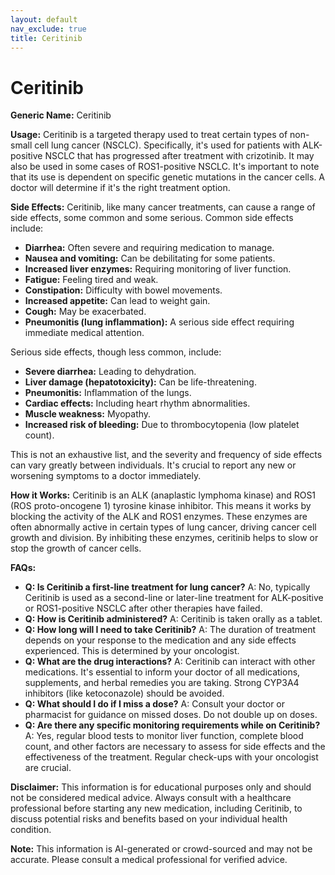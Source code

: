 ```yaml
---
layout: default
nav_exclude: true
title: Ceritinib
---
```


# Ceritinib

**Generic Name:** Ceritinib

**Usage:** Ceritinib is a targeted therapy used to treat certain types of non-small cell lung cancer (NSCLC). Specifically, it's used for patients with ALK-positive NSCLC that has progressed after treatment with crizotinib.  It may also be used in some cases of ROS1-positive NSCLC.  It's important to note that its use is dependent on specific genetic mutations in the cancer cells.  A doctor will determine if it's the right treatment option.

**Side Effects:** Ceritinib, like many cancer treatments, can cause a range of side effects, some common and some serious.  Common side effects include:

* **Diarrhea:** Often severe and requiring medication to manage.
* **Nausea and vomiting:**  Can be debilitating for some patients.
* **Increased liver enzymes:**  Requiring monitoring of liver function.
* **Fatigue:**  Feeling tired and weak.
* **Constipation:** Difficulty with bowel movements.
* **Increased appetite:** Can lead to weight gain.
* **Cough:**  May be exacerbated.
* **Pneumonitis (lung inflammation):** A serious side effect requiring immediate medical attention.


Serious side effects, though less common, include:

* **Severe diarrhea:** Leading to dehydration.
* **Liver damage (hepatotoxicity):** Can be life-threatening.
* **Pneumonitis:**  Inflammation of the lungs.
* **Cardiac effects:** Including heart rhythm abnormalities.
* **Muscle weakness:**  Myopathy.
* **Increased risk of bleeding:**  Due to thrombocytopenia (low platelet count).

This is not an exhaustive list, and the severity and frequency of side effects can vary greatly between individuals.  It's crucial to report any new or worsening symptoms to a doctor immediately.

**How it Works:** Ceritinib is an ALK (anaplastic lymphoma kinase) and ROS1 (ROS proto-oncogene 1) tyrosine kinase inhibitor.  This means it works by blocking the activity of the ALK and ROS1 enzymes.  These enzymes are often abnormally active in certain types of lung cancer, driving cancer cell growth and division. By inhibiting these enzymes, ceritinib helps to slow or stop the growth of cancer cells.

**FAQs:**

* **Q: Is Ceritinib a first-line treatment for lung cancer?** A: No, typically Ceritinib is used as a second-line or later-line treatment for ALK-positive or ROS1-positive NSCLC after other therapies have failed.
* **Q: How is Ceritinib administered?** A: Ceritinib is taken orally as a tablet.
* **Q: How long will I need to take Ceritinib?** A: The duration of treatment depends on your response to the medication and any side effects experienced.  This is determined by your oncologist.
* **Q: What are the drug interactions?** A:  Ceritinib can interact with other medications. It's essential to inform your doctor of all medications, supplements, and herbal remedies you are taking.  Strong CYP3A4 inhibitors (like ketoconazole) should be avoided.
* **Q: What should I do if I miss a dose?** A:  Consult your doctor or pharmacist for guidance on missed doses.  Do not double up on doses.
* **Q: Are there any specific monitoring requirements while on Ceritinib?** A:  Yes, regular blood tests to monitor liver function, complete blood count, and other factors are necessary to assess for side effects and the effectiveness of the treatment.  Regular check-ups with your oncologist are crucial.


**Disclaimer:** This information is for educational purposes only and should not be considered medical advice.  Always consult with a healthcare professional before starting any new medication, including Ceritinib, to discuss potential risks and benefits based on your individual health condition.


**Note:** This information is AI-generated or crowd-sourced and may not be accurate. Please consult a medical professional for verified advice.